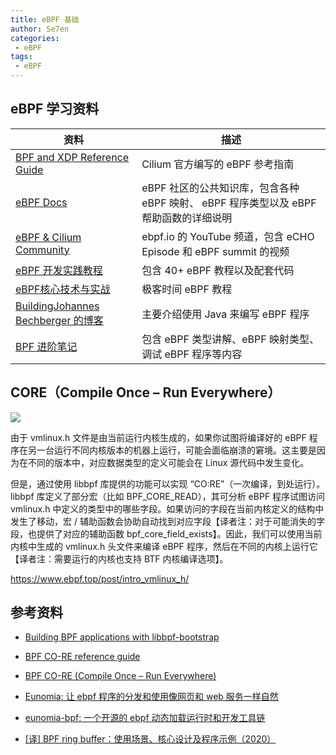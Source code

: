 ```yaml
---
title: eBPF 基础
author: Se7en
categories:
 - eBPF
tags:
 - eBPF
---
```


## eBPF 学习资料


|  资料   | 描述  |
|  ----  | ----  |
| [BPF and XDP Reference Guide](https://docs.cilium.io/en/stable/reference-guides/bpf/)  | Cilium 官方编写的 eBPF 参考指南 |
| [eBPF Docs](https://docs.ebpf.io/)  | eBPF 社区的公共知识库，包含各种 eBPF 映射、 eBPF 程序类型以及 eBPF 帮助函数的详细说明 |
| [eBPF & Cilium Community](https://www.youtube.com/@eBPFCilium) | ebpf.io 的 YouTube 频道，包含 eCHO Episode 和 eBPF summit 的视频| 
| [eBPF 开发实践教程](https://eunomia.dev/zh/tutorials/)  | 包含 40+ eBPF 教程以及配套代码 |
| [eBPF核心技术与实战](https://time.geekbang.org/dashboard/course)  | 极客时间 eBPF 教程 |
| [BuildingJohannes Bechberger 的博客](https://mostlynerdless.de/blog/tag/hello-ebpf/)  | 主要介绍使用 Java 来编写 eBPF 程序 | 
| [BPF 进阶笔记](https://arthurchiao.art/blog/bpf-advanced-notes-1-zh/) | 包含 eBPF 类型讲解、eBPF 映射类型、调试 eBPF 程序等内容 |


## CORE（Compile Once – Run Everywhere）

![](https://chengzw258.oss-cn-beijing.aliyuncs.com/Article/202412022206044.png)

由于 vmlinux.h 文件是由当前运行内核生成的，如果你试图将编译好的 eBPF 程序在另一台运行不同内核版本的机器上运行，可能会面临崩溃的窘境。这主要是因为在不同的版本中，对应数据类型的定义可能会在 Linux 源代码中发生变化。

但是，通过使用 libbpf 库提供的功能可以实现 “CO:RE”（一次编译，到处运行）。libbpf 库定义了部分宏（比如 BPF_CORE_READ），其可分析 eBPF 程序试图访问 vmlinux.h 中定义的类型中的哪些字段。如果访问的字段在当前内核定义的结构中发生了移动，宏 / 辅助函数会协助自动找到对应字段【译者注：对于可能消失的字段，也提供了对应的辅助函数 bpf_core_field_exists】。因此，我们可以使用当前内核中生成的 vmlinux.h 头文件来编译 eBPF 程序，然后在不同的内核上运行它【译者注：需要运行的内核也支持 BTF 内核编译选项】。

https://www.ebpf.top/post/intro_vmlinux_h/

## 参考资料

- [Building BPF applications with libbpf-bootstrap](https://nakryiko.com/posts/libbpf-bootstrap/)
- [BPF CO-RE reference guide](https://nakryiko.com/posts/bpf-core-reference-guide/)
- [BPF CO-RE (Compile Once – Run Everywhere)](https://nakryiko.com/posts/bpf-portability-and-co-re/)

- [Eunomia: 让 ebpf 程序的分发和使用像网页和 web 服务一样自然](https://zhuanlan.zhihu.com/p/555362934)
- [eunomia-bpf: 一个开源的 ebpf 动态加载运行时和开发工具链](https://www.bilibili.com/video/BV1DG4y1N76m)

- [[译] BPF ring buffer：使用场景、核心设计及程序示例（2020）](https://arthurchiao.art/blog/bpf-ringbuf-zh/)
